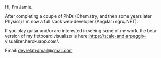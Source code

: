 Hi, I'm Jamie.

After completing a couple of PhDs (Chemistry, and then some years later Physics) I'm now a full stack web-developer (Angular+ngrx/.NET).

If you play guitar and/or are interested in seeing some of my work, the beta version of my fretboard visualizer is here: https://scale-and-arpeggio-visualizer.herokuapp.com/. 

Email: devrelatedmail@gmail.com


